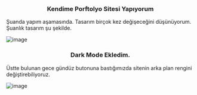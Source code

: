 <h3 align="center">Kendime Porftolyo Sitesi Yapıyorum</h3>

Şuanda yapım aşamasında. Tasarım birçok kez değişeceğini düşünüyorum. Şuanlık tasarım şu şekilde.



![image](https://github.com/user-attachments/assets/597d0d9b-6a99-4262-a883-22339026104f)

<h3 align="center">Dark Mode Ekledim.</h3>

Üstte bulunan gece gündüz butonuna bastığımızda sitenin arka plan rengini değiştirebiliyoruz.

![image](https://github.com/user-attachments/assets/226b0ae7-298f-49bf-b625-e92df384546a)
